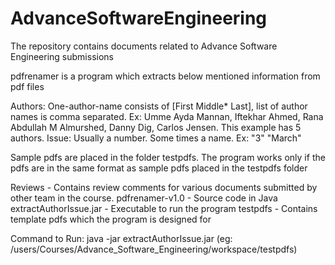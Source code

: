 # AdvanceSoftwareEngineering
The repository contains documents related to Advance Software Engineering submissions

pdfrenamer is a program which extracts below mentioned information from pdf files

Authors: One-author-name consists of [First Middle* Last], list of author names is comma separated. Ex: Umme Ayda Mannan, Iftekhar Ahmed, Rana Abdullah M Almurshed, Danny Dig, Carlos Jensen. This example has 5 authors.
Issue: Usually a number. Some times a name. Ex: "3" "March"

Sample pdfs are placed in the folder testpdfs. 
The program works only if the pdfs are in the same format as sample pdfs placed in the testpdfs folder 


Reviews - Contains review comments for various documents submitted by other team in the course.
pdfrenamer-v1.0 - Source code in Java
extractAuthorIssue.jar - Executable to run the program
testpdfs - Contains template pdfs which the program is designed for



Command to Run:
java -jar extractAuthorIssue.jar <path to folder containing pdfs> (eg: /users/Courses/Advance_Software_Engineering/workspace/testpdfs)
